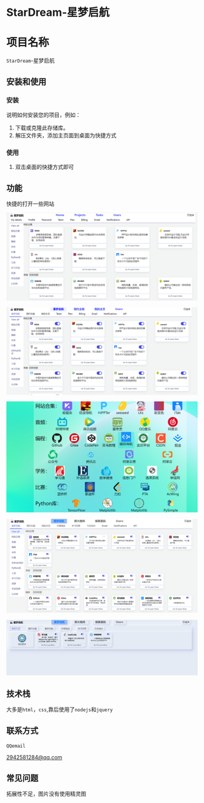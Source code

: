 # StarDream-星梦启航

# 项目名称

`StarDream`-星梦启航

## 安装和使用

### 安装

说明如何安装您的项目，例如：

1. 下载或克隆此存储库。
2. 解压文件夹，添加主页面到桌面为快捷方式

### 使用

1. 双击桌面的快捷方式即可

## 功能

快捷的打开一些网站

![图片](./images/1.png)

![图片](./images/2.1.png)

![图片](./images/2.2.png)

![图片](./images/3.png)

![图片](./images/4.png)

## 技术栈

大多是`html`，`css`,靠后使用了`nodejs`和`jquery`

## 联系方式

`QQemail`

2942581284@qq.com

## 常见问题

拓展性不足，图片没有使用精灵图